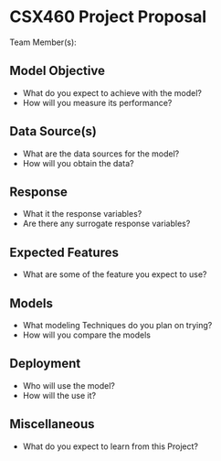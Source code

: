 # CSX460 Project Proposal

Team Member(s):


## Model Objective

* What do you expect to achieve with the model?
* How will you measure its performance?


## Data Source(s)

* What are the data sources for the model?
* How will you obtain the data?


## Response

* What it the response variables?
* Are there any surrogate response variables?


## Expected Features

* What are some of the feature you expect to use?


## Models

* What modeling Techniques do you plan on trying?
* How will you compare the models


## Deployment

* Who will use the model?
* How will the use it?


## Miscellaneous

* What do you expect to learn from this Project?
